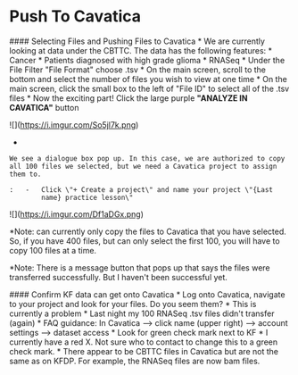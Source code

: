 Push To Cavatica
================

\#\#\#\# Selecting Files and Pushing Files to Cavatica \* We are
currently looking at data under the CBTTC. The data has the following
features: \* Cancer \* Patients diagnosed with high grade glioma \*
RNASeq \* Under the File Filter \"File Format\" choose .tsv \* On the
main screen, scroll to the bottom and select the number of files you
wish to view at one time \* On the main screen, click the small box to
the left of \"File ID\" to select all of the .tsv files \* Now the
exciting part! Click the large purple **\"ANALYZE IN CAVATICA\"** button

!\[\](<https://i.imgur.com/So5jl7k.png>)

-   

    We see a dialogue box pop up. In this case, we are authorized to copy all 100 files we selected, but we need a Cavatica project to assign them to.

    :   -   Click \"+ Create a project\" and name your project \"{Last
            name} practice lesson\"

!\[\](<https://i.imgur.com/Df1aDGx.png>)

\*Note: can currently only copy the files to Cavatica that you have
selected. So, if you have 400 files, but can only select the first 100,
you will have to copy 100 files at a time.

\*Note: There is a message button that pops up that says the files were
transferred successfully. But I haven\'t been successful yet.

\#\#\#\# Confirm KF data can get onto Cavatica \* Log onto Cavatica,
navigate to your project and look for your files. Do you seem them? \*
This is currently a problem \* Last night my 100 RNASeq .tsv files
didn\'t transfer (again) \* FAQ guidance: In Cavatica \--\> click name
(upper right) \--\> account settings \--\> dataset access \* Look for
green check mark next to KF \* I currently have a red X. Not sure who to
contact to change this to a green check mark. \* There appear to be
CBTTC files in Cavatica but are not the same as on KFDP. For example,
the RNASeq files are now bam files.
